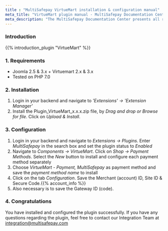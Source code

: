 ```yaml
---
title : "MultiSafepay VirtueMart installation & configuration manual"
meta_title: "VirtueMart plugin manual - MultiSafepay Documentation Center"
meta_description: "The MultiSafepay Documentation Center presents all relevant information about our Plugins and API. You can also find support pages for Payment Methods, Tools and General Questions as well as the contact details of our Support and Integration Teams."
---
```


### Introduction

{{% introduction_plugin "VirtueMart" %}}

### 1. Requirements
- Joomla 2.5 & 3.x + Virtuemart 2.x & 3.x
- Tested on PHP 7.0

### 2. Installation
1. Login in your backend and navigate to _'Extensions' -> 'Extension Manager'_
2. Install the Plugin_VirtueMart_x.x.x.zip file, by _Drag and drop or Browse for file_. Click on _Upload & Install_.

### 3. Configuration
1. Login in your backend and navigate to _Extensions -> Plugins_. Enter _MultiSafepay_ in the search box and set the plugin status to _Enabled_
2. Navigate to _Components -> VirtueMart_. Click on _Shop -> Payment Methods_. Select the _New_ button to install and configure each payment method separately
3. Choose _VirtueMart - Payment, MultiSafepay_ as payment method and save the _payment method name_ to install
4. Click on the tab _Configuration_. Save the Merchant (account) ID, Site ID & Secure Code.{{% account_info %}} 
5. Also necessary is to save the Gateway ID (code).

### 4. Congratulations
You have installed and configured the plugin successfully. If you have any questions regarding the plugin, feel free to contact our Integration Team at <integration@multisafepay.com>
